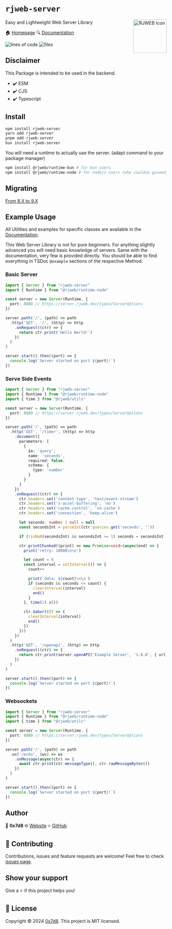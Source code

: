 # `rjweb-server`

<img style="float: right;" alt="RJWEB Icon" height="104" src="https://cdn.rjns.dev/rjweb/icon.svg">

Easy and Lightweight Web Server Library

🏠 [Homepage](https://github.com/0x7d8/NPM_WEB-SERVER#readme)
🔍 [Documentation](https://server.rjweb.dev)

![lines of code](https://tokei.rs/b1/github/0x7d8/NPM_WEB-SERVER?category=code)
![files](https://tokei.rs/b1/github/0x7d8/NPM_WEB-SERVER?category=files)

## Disclaimer

This Package is intended to be used in the backend.

- ✔️ ESM
- ✔️ CJS
- ✔️ Typescript

## Install

```sh
npm install rjweb-server
yarn add rjweb-server
pnpm add rjweb-server
bun install rjweb-server
```

You will need a runtime to actually use the server. (adapt command to your package manager)

```sh
npm install @rjweb/runtime-bun # for bun users
npm install @rjweb/runtime-node # for nodejs users (who couldve guseed, may also work with deno though)
```

## Migrating

[From 8.X to 9.X](https://github.com/0x7d8/NPM_WEB-SERVER/blob/main/migrating/9.md)

## Example Usage

All Utilities and examples for specific classes are available in the [Documentation](https://server.rjweb.dev).

This Web Server Library is not for pure beginners. For anything slightly advanced you will need basic knowledge
of servers. Same with the documentation, very few is provided directly. You should be able to find everything in
TSDoc `@example` sections of the respective Method.

### Basic Server

```ts
import { Server } from "rjweb-server"
import { Runtime } from "@rjweb/runtime-node"

const server = new Server(Runtime, {
  port: 8080 // https://server.rjweb.dev/types/ServerOptions
})

server.path('/', (path) => path
  .http('GET', '/', (http) => http
    .onRequest((ctr) => {
      return ctr.print('Hello World!')
    })
  )
)

server.start().then((port) => {
  console.log(`Server started on port ${port}!`)
})
```

### Serve Side Events

```ts
import { Server } from "rjweb-server"
import { Runtime } from "@rjweb/runtime-node"
import { time } from "@rjweb/utils"

const server = new Server(Runtime, {
  port: 8080 // https://server.rjweb.dev/types/ServerOptions
})

server.path('/', (path) => path
  .http('GET', '/timer', (http) => http
    .document({
      parameters: [
        {
          in: 'query',
          name: 'seconds',
          required: false,
          schema: {
            type: 'number'
          }
        }
      ]
    })
    .onRequest((ctr) => {
      ctr.headers.set('content-type', 'text/event-stream')
      ctr.headers.set('x-accel-buffering', 'no')
      ctr.headers.set('cache-control', 'no-cache')
      ctr.headers.set('connection', 'keep-alive')

      let seconds: number | null = null
      const secondsInt = parseInt(ctr.queries.get('seconds', ''))

      if (!isNaN(secondsInt) && secondsInt >= 1) seconds = secondsInt

      ctr.printChunked((print) => new Promise<void>(async(end) => {
        print('retry: 10000\n\n')

        let count = 0
        const interval = setInterval(() => {
          count++

          print(`data: ${count}\n\n`)
          if (seconds && seconds <= count) {
            clearInterval(interval)
            end()
          }
        }, time(1).s())

        ctr.$abort(() => {
          clearInterval(interval)
          end()
        })
      }))
    })
  )
  .http('GET', '/openapi', (http) => http
    .onRequest((ctr) => {
      return ctr.print(server.openAPI('Example Server', '1.0.0', { url: 'http://localhost.8080' }))
    })
  )
)

server.start().then((port) => {
  console.log(`Server started on port ${port}!`)
})
```

### Websockets

```ts
import { Server } from "rjweb-server"
import { Runtime } from "@rjweb/runtime-node"
import { time } from "@rjweb/utils"

const server = new Server(Runtime, {
  port: 8080 // https://server.rjweb.dev/types/ServerOptions
})

server.path('/', (path) => path
  .ws('/echo', (ws) => ws
    .onMessage(async(ctr) => {
      await ctr.print(ctr.messageType(), ctr.rawMessageBytes())
    })
  )
)

server.start().then((port) => {
  console.log(`Server started on port ${port}!`)
})
```

## Author

👤 **0x7d8**
🌐 [Website](https://rjansen.dev)
⭐ [GitHub](https://github.com/0x7d8)

## 🤝 Contributing

Contributions, issues and feature requests are welcome!
Feel free to check [issues page](https://github.com/0x7d8/NPM_WEB-SERVER/issues).

## Show your support

Give a ⭐️ if this project helps you!

## 📝 License

Copyright © 2024 [0x7d8](https://github.com/0x7d8).
This project is MIT licensed.

